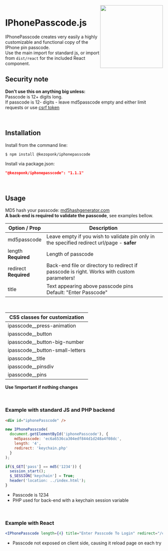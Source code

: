 <img width="200" align="right" src="https://user-images.githubusercontent.com/40474222/112726901-00cb9700-8f20-11eb-8dd8-d73d9a8d3473.png">

# IPhonePasscode.js
IPhonePasscode creates very easily a highly customizable and functional copy of the IPhone pin passcode.<br/>
Use the main import for standard js, or import from `dist/react` for the included React component.


## Security note
**Don't use this on anything big unless:**
<br/>Passcode is 12+ digits long.
<br/>If passcode is 12- digits - leave md5passcode empty and either limit requests or use <a href="https://portswigger.net/web-security/csrf/tokens">csrf token</a>

<br/>

## Installation
Install from the command line:
```shell
$ npm install @kezoponk/iphonepasscode
```
Install via package.json:
```json
"@kezoponk/iphonepasscode": "1.1.1" 
```

<br/>

## Usage

MD5 hash your passcode: <a href="https://www.md5hashgenerator.com"> md5hashgenerator.com </a><br/>
**A back-end is required to validate the passcode**, see examples bellow.

| Option / Prop | Description |
| --- | --- |
| md5passcode |Leave empty if you wish to validate pin only in the specified redirect url/page - **safer** |
| length <br/> **Required** |Length of passcode |
| redirect <br/> **Required** |Back-end file or directory to redirect if passcode is right. Works with custom parameters! |
| title |Text appearing above passcode pins <br/>Default: "Enter Passcode" |

<br/>

| CSS classes for customization | 
| --- |
| ipasscode__press-animation  |
| ipasscode__button |
| ipasscode__button-big-number |
| ipasscode__button-small-letters |
| ipasscode__title |
| ipasscode__pinsdiv |
| ipasscode__pins |

**Use !important if nothing changes**

<br/>

### Example with standard JS and PHP backend
```html
<div id="iphonePasscode" />
```
```javascript
new IPhonePasscode(
  document.getElementById('iphonePasscode'), {
    md5passcode: 'ec6a6536ca304edf844d1d248a4f08dc',
    length: '4',
    redirect: 'keychain.php'
  }
);
```
```php
if($_GET['pass'] == md5('1234')) {
  session_start();
  $_SESSION['keychain'] = True;
  header('location: ../index.html');
}
```
- Passcode is 1234
- PHP used for back-end with a keychain session variable

<br/>

### Example with React
```jsx
<IPhonePasscode length={4} title="Enter Passcode To Login" redirect="/checkpasscode">
```
- Passcode not exposed on client side, causing it reload page on each try 

